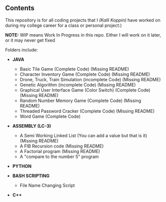 ## Contents
This repository is for all coding projects that I *(Kalli Koppin)* have worked on during my college career for a class or personal project:) 

**NOTE:** WIP means Work In Progress in this repo. Either I will work on it later, or it may never get fixed

Folders include: 

- **JAVA**
    - Basic Tile Game (Complete Code) (Missing README)
    - Character Inventory Game (Complete Code) (Missing README)
    - Drone, Truck, Train Simulation (incomplete Code) (Missing README)
    - Genetic Algorithm (incomplete Code) (Missing README)
    - Graphical User Interface Game (Color Switch) (Complete Code) (Missing README)
    - Random Number Memory Game (Complete Code) (Missing README)
    - Threaded Password Cracker (Complete Code) (Missing README)
    - Word Game (Complete Code)

- **ASSEMBLY (LC-3)**
    - A Semi Working Linked List (You can add a value but that is it) (Missing README)
    - A FIB Recursion code (Missing README)
    - A Factorial program (Missing README)
    - A "compare to the number 5" program
 
- **PYTHON**

- **BASH SCRIPTING**
  - File Name Changing Script

- **C++**
  
